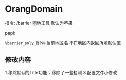 # OrangDomain

指令: /barrier 圈地工具 默认为苹果

papi:

``
%barrier_poly_野外%
``
当前地区名 不在地区内返回所填默认值  

修改内容
---
1.移除默认的Title功能
2.移除了一些检测
3.配置文件小修改
